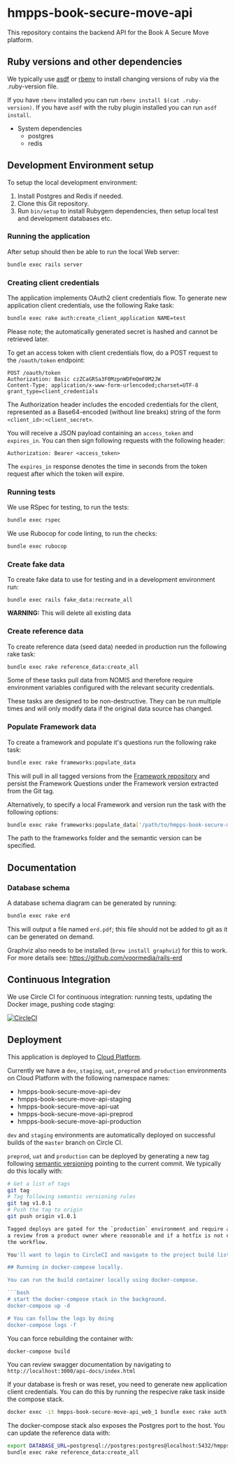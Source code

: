 # hmpps-book-secure-move-api

This repository contains the backend API for the Book A Secure Move platform.

## Ruby versions and other dependencies

We typically use [asdf](https://asdf-vm.com/#/) or [rbenv](https://github.com/rbenv/rbenv) to install changing versions of ruby via the .ruby-version file.

If you have `rbenv` installed you can run `rbenv install $(cat .ruby-version)`.
If you have `asdf` with the ruby plugin installed you can run `asdf install`.

* System dependencies
  * postgres
  * redis

## Development Environment setup

To setup the local development environment:

1. Install Postgres and Redis if needed.
2. Clone this Git repository.
3. Run `bin/setup` to install Rubygem dependencies, then setup local
   test and development databases etc.

### Running the application

After setup should then be able to run the local Web server:

```bash
bundle exec rails server
```

### Creating client credentials

The application implements OAuth2 client credentials flow. To generate new application client credentials, use the following Rake task:

```bash
bundle exec rake auth:create_client_application NAME=test
```

Please note; the automatically generated secret is hashed and cannot be retrieved later.

To get an access token with client credentials flow, do a POST request to the `/oauth/token` endpoint:

```
POST /oauth/token
Authorization: Basic czZCaGRSa3F0MzpnWDFmQmF0M2JW
Content-Type: application/x-www-form-urlencoded;charset=UTF-8
grant_type=client_credentials
```

The Authorization header includes the encoded credentials for the client, represented as a Base64-encoded (without line breaks) string of the form `<client_id>:<client_secret>`.

You will receive a JSON payload containing an `access_token` and `expires_in`. You can then sign following requests with the following header:

```
Authorization: Bearer <access_token>
```

The `expires_in` response denotes the time in seconds from the token request after which the token will expire.

### Running tests

We use RSpec for testing, to run the tests:

```bash
bundle exec rspec
```

We use Rubocop for code linting, to run the checks:

```bash
bundle exec rubocop
```

### Create fake data

To create fake data to use for testing and in a development environment run:

```
bundle exec rails fake_data:recreate_all
```

**WARNING:** This will delete all existing data

### Create reference data

To create reference data (seed data) needed in production run the
following rake task:

```bash
bundle exec rake reference_data:create_all
```

Some of these tasks pull data from NOMIS and therefore require
environment variables configured with the relevant security credentials.

These tasks are designed to be non-destructive. They can be run multiple
times and will only modify data if the original data source has changed.

### Populate Framework data

To create a framework and populate it's questions run the following rake task:

```bash
bundle exec rake frameworks:populate_data
```

This will pull in all tagged versions from the [Framework repository](https://github.com/ministryofjustice/hmpps-book-secure-move-frameworks) and persist the Framework Questions under the Framework version extracted from the Git tag. 

Alternatively, to specify a local Framework and version run the task with the following options:

```bash
bundle exec rake frameworks:populate_data['/path/to/hmpps-book-secure-move-frameworks/frameworks','1.1.1']
```

The path to the frameworks folder and the semantic version can be specified.

## Documentation

### Database schema

A database schema diagram can be generated by running:

```bash
bundle exec rake erd
```

This will output a file named `erd.pdf`; this file should not be added to git as it can be generated on demand.

Graphviz also needs to be installed (`brew install graphviz`) for this to work. For more details see: https://github.com/voormedia/rails-erd

## Continuous Integration

We use Circle CI for continuous integration: running tests, updating the
Docker image, pushing code staging:

[![CircleCI](https://circleci.com/gh/ministryofjustice/hmpps-book-secure-move-api)](https://circleci.com/gh/ministryofjustice/hmpps-book-secure-move-api)

## Deployment

This application is deployed to [Cloud Platform](https://user-guide.cloud-platform.service.justice.gov.uk/).

Currently we have a `dev`, `staging`, `uat`, `preprod` and `production` environments on Cloud
Platform with the following namespace names:

* hmpps-book-secure-move-api-dev
* hmpps-book-secure-move-api-staging
* hmpps-book-secure-move-api-uat
* hmpps-book-secure-move-api-preprod
* hmpps-book-secure-move-api-production

`dev` and `staging` environments are automatically deployed on successful builds of the
`master` branch on Circle CI.

`preprod`, `uat` and `production` can be deployed by generating a new tag
following [semantic versioning](https://semver.org/) pointing to the current commit. We typically do this locally with:

```bash
# Get a list of tags
git tag
# Tag following semantic versioning rules
git tag v1.0.1
# Push the tag to origin
git push origin v1.0.1

Tagged deploys are gated for the `production` environment and require an approval. This is typically done after
a review from a product owner where reasonable and if a hotfix is not necessary.
the workflow.

You'll want to login to CircleCI and navigate to the project build list to find the build that needs approving.

## Running in docker-compose locally.

You can run the build container locally using docker-compose.

```bash
# start the docker-compose stack in the background.
docker-compose up -d

# You can follow the logs by doing
docker-compose logs -f
```

You can force rebuilding the container with:

```bash
docker-compose build
```

You can review swagger documentation by navigating to `http://localhost:3000/api-docs/index.html`

If your database is fresh or was reset, you need to generate new application client credentials.
You can do this by running the respecive rake task inside the compose stack.

```bash
docker exec -it hmpps-book-secure-move-api_web_1 bundle exec rake auth:create_client_application NAME=test
```

The docker-compose stack also exposes the Postgres port to the host. You can update the reference data with:

```bash
export DATABASE_URL=postgresql://postgres:postgres@localhost:5432/hmpps-book-secure-move-api
bundle exec rake reference_data:create_all
```
